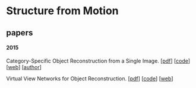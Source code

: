 # Structure from Motion
## papers
#### 2015
Category-Specific Object Reconstruction from a Single Image. [[pdf](http://home.isr.uc.pt/~joaoluis/papers/cvpr2015_1.pdf)] [[code](https://github.com/akar43/CategoryShapes)] [[web](https://people.eecs.berkeley.edu/~akar/categoryShapes/)] [[author](http://home.isr.uc.pt/~joaoluis/)]

Virtual View Networks for Object Reconstruction. [[pdf](http://www.eecs.berkeley.edu/~carreira/papers/cvpr2015_2.pdf)] [[code](http://home.isr.uc.pt/~joaoluis/vvn/vvn-release-v1.tgz)] [[web](http://home.isr.uc.pt/~joaoluis/vvn/)]

